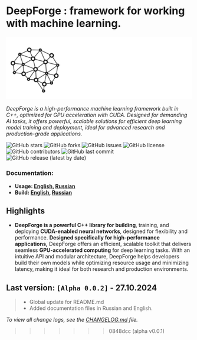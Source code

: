 # DeepForge : framework for working with machine learning.
![DeepForgeIcon](./assets/img/img.png)

*DeepForge is a high-performance machine learning framework built in C++, optimized for GPU acceleration with CUDA. Designed for demanding AI tasks, it offers powerful, scalable solutions for efficient deep learning model training and deployment, ideal for advanced research and production-grade applications.*

![GitHub stars](https://img.shields.io/github/stars/Quantum-Integrated-Technologies/DeepForge?style=social)
![GitHub forks](https://img.shields.io/github/forks/Quantum-Integrated-Technologies/DeepForge?style=social)
![GitHub issues](https://img.shields.io/github/issues/Quantum-Integrated-Technologies/DeepForge)
![GitHub license](https://img.shields.io/github/license/Quantum-Integrated-Technologies/DeepForge)
![GitHub contributors](https://img.shields.io/github/contributors/Quantum-Integrated-Technologies/DeepForge)
![GitHub last commit](https://img.shields.io/github/last-commit/Quantum-Integrated-Technologies/DeepForge)
![GitHub release (latest by date)](https://img.shields.io/github/v/release/Quantum-Integrated-Technologies/DeepForge)

### Documentation:
- **Usage: [English](./assets/docs/usage/UsageEN.md), [Russian](./assets/docs/usage/UsageEN.md)**
- **Build: [English](./assets/docs/build/BuildEN.md), [Russian](./assets/docs/build/BuildRU.md)**

## Highlights
- **DeepForge is a powerful C++ library for building**, training, and deploying **CUDA-enabled neural networks**, designed for flexibility and performance. **Designed specifically for high-performance applications,** DeepForge offers an efficient, scalable toolkit that delivers seamless **GPU-accelerated computing** for deep learning tasks. With an intuitive API and modular architecture, DeepForge helps developers build their own models while optimizing resource usage and minimizing latency, making it ideal for both research and production environments.

## Last version: `[Alpha 0.0.2]` - 27.10.2024
> - Global update for README.md
> - Added documentation files in Russian and English.

*To view all change logs, see the [CHANGELOG.md](./CHANGELOG.md) file.*

>>>>>>> 0848dcc (alpha v0.0.1)
